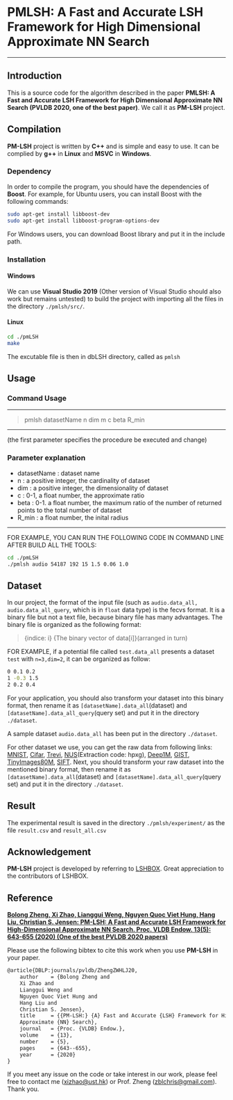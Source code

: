 # PMLSH: A Fast and Accurate LSH Framework for High Dimensional Approximate NN Search
-----------------------------------------------------------------------------------------------------------------
## Introduction
This is a source code for the algorithm described in the paper **PMLSH: A Fast and Accurate LSH Framework for High Dimensional Approximate NN Search (PVLDB 2020, one of the best paper)**. We call it as **PM-LSH** project.

## Compilation

**PM-LSH** project is written by **C++** and is simple and easy to use. It can be complied by **g++** in **Linux** and **MSVC** in **Windows**.

### Dependency

In order to compile the program, you should have the dependencies of **Boost**. For example, for Ubuntu users, you can install Boost with the following commands:
```bash
sudo apt-get install libboost-dev
sudo apt-get install libboost-program-options-dev
```
For Windows users, you can download Boost library and put it in the include path.


### Installation
#### Windows
We can use **Visual Studio 2019** (Other version of Visual Studio should also work but remains untested) to build the project with importing all the files in the directory `./pmlsh/src/`.

#### Linux
```bash
cd ./pmLSH
make
```
The excutable file is then in dbLSH directory, called as `pmlsh`

## Usage

### Command Usage

-------------------------------------------------------------------
> pmlsh datasetName n dim m c beta R_min
-------------------------------------------------------------------
(the first parameter specifies the procedure be executed and change)

### Parameter explanation

- datasetName  : dataset name
- n            : a positive integer, the cardinality of dataset
- dim          : a positive integer, the dimensionality of dataset
- c            : 0-1, a float number, the approximate ratio
- beta         : 0-1. a float number, the maximum ratio of the number of returned points to the total number of dataset   
- R_min        : a float number, the inital radius
-------------------------------------------------------------------

FOR EXAMPLE, YOU CAN RUN THE FOLLOWING CODE IN COMMAND LINE AFTER BUILD ALL THE TOOLS:

```bash
cd ./pmLSH
./pmlsh audio 54187 192 15 1.5 0.06 1.0
```

## Dataset

In our project, the format of the input file (such as `audio.data_all, audio.data_all_query`, which is in `float` data type) is the fecvs format. It is a binary file but not a text file, because binary file has many advantages. The binary file is organized as the following format:

>{indice: i} {The binary vector of data[i]}(arranged in turn)

FOR EXAMPLE, if a potential file called `test.data_all` presents a dataset `test` with `n=3,dim=2`, it can be organized as follow:
```bash
0 0.1 0.2
1 -0.3 1.5
2 0.2 0.4
```

For your application, you should also transform your dataset into this binary format, then rename it as `[datasetName].data_all`(dataset) and `[datasetName].data_all_query`(query set) and put it in the directory `./dataset`.

A sample dataset `audio.data_all` has been put in the directory `./dataset`.

For other dataset we use, you can get the raw data from following links: [MNIST](http://yann.lecun.com/exdb/mnist/index.html), [Cifar](http://www.cs.toronto.edu/~kriz/cifar.html), [Trevi](http://phototour.cs.washington.edu/patches/default.htm), [NUS](https://pan.baidu.com/share/init?surl=kVKfXFx)(Extraction code: hpxg), [Deep1M](https://www.cse.cuhk.edu.hk/systems/hash/gqr/dataset/deep1M.tar.gz), [GIST](http://corpus-texmex.irisa.fr/), [TinyImages80M](https://hyper.ai/tracker/download?torrent=6552), [SIFT](http://corpus-texmex.irisa.fr/). Next, you should transform your raw dataset into the mentioned binary format, then rename it as `[datasetName].data_all`(dataset) and `[datasetName].data_all_query`(query set) and put it in the directory `./dataset`.


## Result
The experimental result is saved in the directory `./pmlsh/experiment/` as the file
`result.csv` and `result_all.csv`


## Acknowledgement
**PM-LSH** project is developed by referring to [LSHBOX](https://github.com/RSIA-LIESMARS-WHU/LSHBOX). Great appreciation to the contributors of LSHBOX.

## Reference
**[Bolong Zheng, Xi Zhao, Lianggui Weng, Nguyen Quoc Viet Hung, Hang Liu, Christian S. Jensen: PM-LSH: A Fast and Accurate LSH Framework for High-Dimensional Approximate NN Search. Proc. VLDB Endow. 13(5): 643-655 (2020) (One of the best PVLDB 2020 papers)](http://www.vldb.org/pvldb/vol13/p643-zheng.pdf)**

Please use the following bibtex to cite this work when you use **PM-LSH** in your paper.

```tex
@article{DBLP:journals/pvldb/ZhengZWHLJ20,
	author    = {Bolong Zheng and
	Xi Zhao and
	Lianggui Weng and
	Nguyen Quoc Viet Hung and
	Hang Liu and
	Christian S. Jensen},
	title     = {{PM-LSH:} {A} Fast and Accurate {LSH} Framework for High-Dimensional
	Approximate {NN} Search},
	journal   = {Proc. {VLDB} Endow.},
	volume    = {13},
	number    = {5},
	pages     = {643--655},
	year      = {2020}
}
```

If you meet any issue on the code or take interest in our work, please feel free to contact me (xizhao@ust.hk) or Prof. Zheng (zblchris@gmail.com). Thank you.
